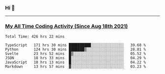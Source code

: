 ### Hi 🙂

---

### <a href="https://wakatime.com/@Eroxl">My All Time Coding Activity (Since Aug 18th 2021)</a>
<!--START_SECTION:waka-->

```text
Total Time: 426 hrs 22 mins

TypeScript   171 hrs 30 mins ██████████░░░░░░░░░░░░░░░   39.68 %
Python       124 hrs 30 mins ███████▒░░░░░░░░░░░░░░░░░   28.81 %
Svelte       23 hrs 52 mins  █▒░░░░░░░░░░░░░░░░░░░░░░░   05.52 %
JSON         18 hrs 33 mins  █░░░░░░░░░░░░░░░░░░░░░░░░   04.29 %
JavaScript   18 hrs 13 mins  █░░░░░░░░░░░░░░░░░░░░░░░░   04.22 %
Markdown     13 hrs 57 mins  ▓░░░░░░░░░░░░░░░░░░░░░░░░   03.23 %
```

<!--END_SECTION:waka-->
